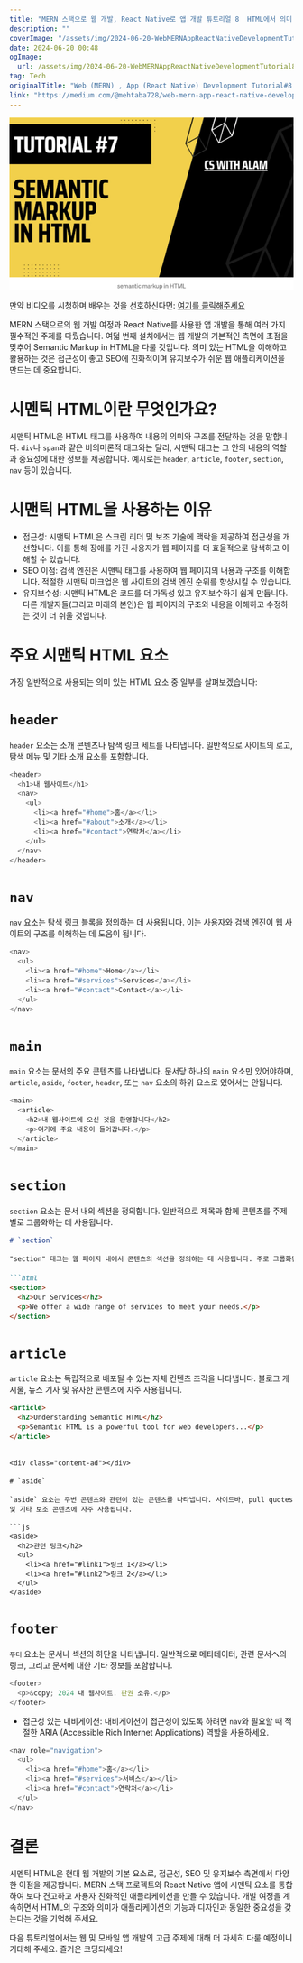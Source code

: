 ```yaml
---
title: "MERN 스택으로 웹 개발, React Native로 앱 개발 튜토리얼 8  HTML에서 의미 있는 마크업"
description: ""
coverImage: "/assets/img/2024-06-20-WebMERNAppReactNativeDevelopmentTutorial8SemanticMarkupinHTML_0.png"
date: 2024-06-20 00:48
ogImage: 
  url: /assets/img/2024-06-20-WebMERNAppReactNativeDevelopmentTutorial8SemanticMarkupinHTML_0.png
tag: Tech
originalTitle: "Web (MERN) , App (React Native) Development Tutorial#8 | Semantic Markup in HTML"
link: "https://medium.com/@mehtaba728/web-mern-app-react-native-development-tutorial-8-semantic-markup-in-html-5aa749e6638f"
---
```



<img src="/assets/img/2024-06-20-WebMERNAppReactNativeDevelopmentTutorial8SemanticMarkupinHTML_0.png" />

만약 비디오를 시청하며 배우는 것을 선호하신다면: [여기를 클릭해주세요](https://youtu.be/5ElYZ9q7u0E)

MERN 스택으로의 웹 개발 여정과 React Native를 사용한 앱 개발을 통해 여러 가지 필수적인 주제를 다뤘습니다. 여덟 번째 설치에서는 웹 개발의 기본적인 측면에 초점을 맞추어 Semantic Markup in HTML을 다룰 것입니다. 의미 있는 HTML을 이해하고 활용하는 것은 접근성이 좋고 SEO에 친화적이며 유지보수가 쉬운 웹 애플리케이션을 만드는 데 중요합니다.

# 시멘틱 HTML이란 무엇인가요?

<div class="content-ad"></div>

시맨틱 HTML은 HTML 태그를 사용하여 내용의 의미와 구조를 전달하는 것을 말합니다. `div`나 `span`과 같은 비의미론적 태그와는 달리, 시맨틱 태그는 그 안의 내용의 역할과 중요성에 대한 정보를 제공합니다. 예시로는 `header`, `article`, `footer`, `section`, `nav` 등이 있습니다.

# 시맨틱 HTML을 사용하는 이유

- 접근성: 시맨틱 HTML은 스크린 리더 및 보조 기술에 맥락을 제공하여 접근성을 개선합니다. 이를 통해 장애를 가진 사용자가 웹 페이지를 더 효율적으로 탐색하고 이해할 수 있습니다.
- SEO 이점: 검색 엔진은 시맨틱 태그를 사용하여 웹 페이지의 내용과 구조를 이해합니다. 적절한 시맨틱 마크업은 웹 사이트의 검색 엔진 순위를 향상시킬 수 있습니다.
- 유지보수성: 시맨틱 HTML은 코드를 더 가독성 있고 유지보수하기 쉽게 만듭니다. 다른 개발자들(그리고 미래의 본인)은 웹 페이지의 구조와 내용을 이해하고 수정하는 것이 더 쉬울 것입니다.

# 주요 시맨틱 HTML 요소

<div class="content-ad"></div>

가장 일반적으로 사용되는 의미 있는 HTML 요소 중 일부를 살펴보겠습니다:

# `header`

`header` 요소는 소개 콘텐츠나 탐색 링크 세트를 나타냅니다. 일반적으로 사이트의 로고, 탐색 메뉴 및 기타 소개 요소를 포함합니다.

```js
<header>
  <h1>내 웹사이트</h1>
  <nav>
    <ul>
      <li><a href="#home">홈</a></li>
      <li><a href="#about">소개</a></li>
      <li><a href="#contact">연락처</a></li>
    </ul>
  </nav>
</header>
```

<div class="content-ad"></div>

# `nav`

`nav` 요소는 탐색 링크 블록을 정의하는 데 사용됩니다. 이는 사용자와 검색 엔진이 웹 사이트의 구조를 이해하는 데 도움이 됩니다.

```js
<nav>
  <ul>
    <li><a href="#home">Home</a></li>
    <li><a href="#services">Services</a></li>
    <li><a href="#contact">Contact</a></li>
  </ul>
</nav>
```

# `main`

<div class="content-ad"></div>

`main` 요소는 문서의 주요 콘텐츠를 나타냅니다. 문서당 하나의 `main` 요소만 있어야하며, `article`, `aside`, `footer`, `header`, 또는 `nav` 요소의 하위 요소로 있어서는 안됩니다.

```js
<main>
  <article>
    <h2>내 웹사이트에 오신 것을 환영합니다</h2>
    <p>여기에 주요 내용이 들어갑니다.</p>
  </article>
</main>
```

# `section`

`section` 요소는 문서 내의 섹션을 정의합니다. 일반적으로 제목과 함께 콘텐츠를 주제별로 그룹화하는 데 사용됩니다.

<div class="content-ad"></div>

```markdown
# `section`

"section" 태그는 웹 페이지 내에서 콘텐츠의 섹션을 정의하는 데 사용됩니다. 주로 그룹화된 콘텐츠에 사용됩니다.

```html
<section>
  <h2>Our Services</h2>
  <p>We offer a wide range of services to meet your needs.</p>
</section>
```

# `article`

`article` 요소는 독립적으로 배포될 수 있는 자체 컨텐츠 조각을 나타냅니다. 블로그 게시물, 뉴스 기사 및 유사한 콘텐츠에 자주 사용됩니다.

```html
<article>
  <h2>Understanding Semantic HTML</h2>
  <p>Semantic HTML is a powerful tool for web developers...</p>
</article>
``` 
```

<div class="content-ad"></div>

# `aside`

`aside` 요소는 주변 콘텐츠와 관련이 있는 콘텐츠를 나타냅니다. 사이드바, pull quotes 및 기타 보조 콘텐츠에 자주 사용됩니다.

```js
<aside>
  <h2>관련 링크</h2>
  <ul>
    <li><a href="#link1">링크 1</a></li>
    <li><a href="#link2">링크 2</a></li>
  </ul>
</aside>
```

# `footer`

<div class="content-ad"></div>

`푸터` 요소는 문서나 섹션의 하단을 나타냅니다. 일반적으로 메타데이터, 관련 문서へ의 링크, 그리고 문서에 대한 기타 정보를 포함합니다.

```js
<footer>
  <p>&copy; 2024 내 웹사이트. 판권 소유.</p>
</footer>
```

- 접근성 있는 내비게이션: 내비게이션이 접근성이 있도록 하려면 `nav`와 필요할 때 적절한 ARIA (Accessible Rich Internet Applications) 역할을 사용하세요.

```js
<nav role="navigation">
  <ul>
    <li><a href="#home">홈</a></li>
    <li><a href="#services">서비스</a></li>
    <li><a href="#contact">연락처</a></li>
  </ul>
</nav>
```

<div class="content-ad"></div>

# 결론

시멘틱 HTML은 현대 웹 개발의 기본 요소로, 접근성, SEO 및 유지보수 측면에서 다양한 이점을 제공합니다. MERN 스택 프로젝트와 React Native 앱에 시맨틱 요소를 통합하여 보다 견고하고 사용자 친화적인 애플리케이션을 만들 수 있습니다. 개발 여정을 계속하면서 HTML의 구조와 의미가 애플리케이션의 기능과 디자인과 동일한 중요성을 갖는다는 것을 기억해 주세요.

다음 튜토리얼에서는 웹 및 모바일 앱 개발의 고급 주제에 대해 더 자세히 다룰 예정이니 기대해 주세요. 즐거운 코딩되세요!
